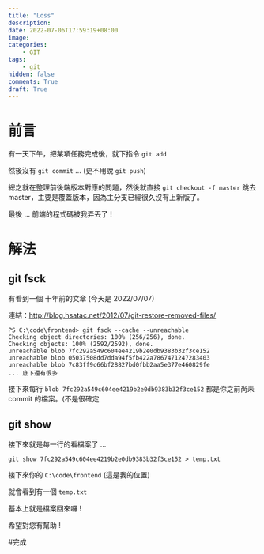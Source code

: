 ```yaml
---
title: "Loss"
description: 
date: 2022-07-06T17:59:19+08:00
image: 
categories:
    - GIT
tags:
    - git
hidden: false
comments: True
draft: True
---
```



# 前言

有一天下午，把某項任務完成後，就下指令 ```git add``` 

然後沒有 ```git commit``` ... (更不用說 ```git push```)

總之就在整理前後端版本對應的問題，然後就直接 ``` git checkout -f master ``` 跳去 master，主要是覆蓋版本，因為主分支已經很久沒有上新版了。

最後 ... 前端的程式碼被我弄丟了 !

# 解法

## git fsck

有看到一個 十年前的文章 (今天是 2022/07/07)

連結：http://blog.hsatac.net/2012/07/git-restore-removed-files/

```
PS C:\code\frontend> git fsck --cache --unreachable
Checking object directories: 100% (256/256), done.
Checking objects: 100% (2592/2592), done.
unreachable blob 7fc292a549c604ee4219b2e0db9383b32f3ce152
unreachable blob 05037508dd7dda94f5fb422a7867471247283403
unreachable blob 7c83ff9c66bf28827bd0fbb2aa5e377e460829fe
... 底下還有很多
```

接下來每行  ``` blob 7fc292a549c604ee4219b2e0db9383b32f3ce152 ``` 都是你之前尚未 commit 的檔案。(不是很確定

## git show 

接下來就是每一行的看檔案了 ...

```
git show 7fc292a549c604ee4219b2e0db9383b32f3ce152 > temp.txt
```

接下來你的 ``` C:\code\frontend ``` (這是我的位置)

就會看到有一個 ``` temp.txt ```

基本上就是檔案回來囉 ! 

希望對您有幫助 !

#完成
